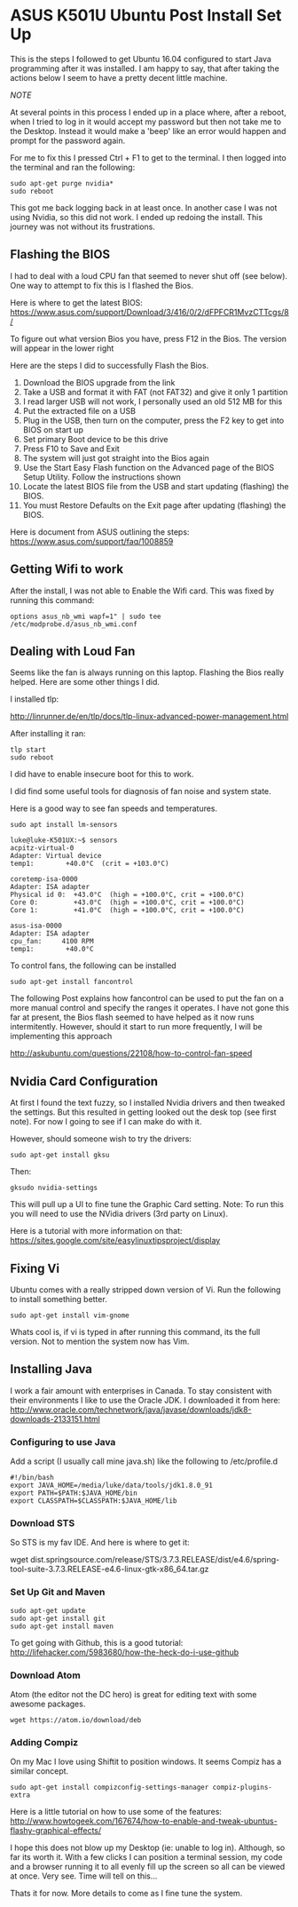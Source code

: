 # ASUS K501U Ubuntu Post Install Set Up

This is the steps I followed to get Ubuntu 16.04 configured to start Java programming after it was installed. I am happy to say, that after taking the actions below I seem to have a pretty decent little machine.

_NOTE_

At several points in this process I ended up in a place where, after a reboot, when I tried to log in it would accept my password but then not take me to the Desktop. Instead it would make a 'beep' like an error would happen and prompt for the password again.

For me to fix this I pressed Ctrl + F1 to get to the terminal. I then logged into the terminal and ran the following:

```shell
sudo apt-get purge nvidia*
sudo reboot
```

This got me back logging back in at least once. In another case I was not using Nvidia, so this did not work. I ended up redoing the install. This journey was not without its frustrations.

## Flashing the BIOS

I had to deal with a loud CPU fan that seemed to never shut off (see below). One way to attempt to fix this is I flashed the Bios.

Here is where to get the latest BIOS:
https://www.asus.com/support/Download/3/416/0/2/dFPFCR1MvzCTTcgs/8/

To figure out what version Bios you have, press F12 in the Bios. The version will appear in the lower right

Here are the steps I did to successfully Flash the Bios.

1. Download the BIOS upgrade from the link
2. Take a USB and format it with FAT (not FAT32) and give it only 1 partition
2. I read larger USB will not work, I personally used an old 512 MB for this
4. Put the extracted file on a USB
5. Plug in the USB, then turn on the computer, press the F2 key to get into BIOS on start up
6. Set primary Boot device to be this drive
7. Press F10 to Save and Exit
8. The system will just got straight into the Bios again
9. Use the Start Easy Flash function on the Advanced page of the BIOS Setup Utility. Follow the instructions shown
10. Locate the latest BIOS file from the USB and start updating (flashing) the BIOS.
11. You must Restore Defaults on the Exit page after updating (flashing) the BIOS.

Here is document from ASUS outlining the steps:
https://www.asus.com/support/faq/1008859

## Getting Wifi to work

After the install, I was not able to Enable the Wifi card. This was fixed by running this command:

```shell
options asus_nb_wmi wapf=1" | sudo tee /etc/modprobe.d/asus_nb_wmi.conf
```

## Dealing with Loud Fan

Seems like the fan is always running on this laptop. Flashing the Bios really helped. Here are some other things I did.

I installed tlp:

http://linrunner.de/en/tlp/docs/tlp-linux-advanced-power-management.html

After installing it ran:

```shell
tlp start
sudo reboot
```
I did have to enable insecure boot for this to work.

I did find some useful tools for diagnosis of fan noise and system state.

Here is a good way to see fan speeds and temperatures.

```shell
sudo apt install lm-sensors

luke@luke-K501UX:~$ sensors
acpitz-virtual-0
Adapter: Virtual device
temp1:        +40.0°C  (crit = +103.0°C)

coretemp-isa-0000
Adapter: ISA adapter
Physical id 0:  +43.0°C  (high = +100.0°C, crit = +100.0°C)
Core 0:         +43.0°C  (high = +100.0°C, crit = +100.0°C)
Core 1:         +41.0°C  (high = +100.0°C, crit = +100.0°C)

asus-isa-0000
Adapter: ISA adapter
cpu_fan:     4100 RPM
temp1:        +40.0°C  

```

To control fans, the following can be installed

```shell
sudo apt-get install fancontrol
```

The following Post explains how fancontrol can be used to put the fan on a more manual control and specify the ranges it operates. I have not gone this far at present, the Bios flash seemed to have helped as it now runs intermitently. However, should it start to run more frequently, I will be implementing this approach

http://askubuntu.com/questions/22108/how-to-control-fan-speed

## Nvidia Card Configuration

At first I found the text fuzzy, so I installed Nvidia drivers and then tweaked the settings. But this resulted in getting looked out the desk top (see first note). For now I going to see if I can make do with it.

However, should someone wish to try the drivers:

```shell
sudo apt-get install gksu
```

Then:
```shell
gksudo nvidia-settings
```

This will pull up a UI to fine tune the Graphic Card setting. Note: To run this you will need to use the NVidia drivers (3rd party on Linux).

Here is a tutorial with more information on that:
https://sites.google.com/site/easylinuxtipsproject/display

## Fixing Vi

Ubuntu comes with a really stripped down version of Vi. Run the following to install something better.

```shell
sudo apt-get install vim-gnome
```

Whats cool is, if vi is typed in after running this command, its the full version. Not to mention the system now has Vim.

## Installing Java

I work a fair amount with enterprises in Canada. To stay consistent with their environments I like to use the Oracle JDK. I downloaded it from here:
http://www.oracle.com/technetwork/java/javase/downloads/jdk8-downloads-2133151.html

### Configuring to use Java
Add a script (I usually call mine java.sh) like the following to /etc/profile.d

```shell
#!/bin/bash
export JAVA_HOME=/media/luke/data/tools/jdk1.8.0_91
export PATH=$PATH:$JAVA_HOME/bin
export CLASSPATH=$CLASSPATH:$JAVA_HOME/lib
```

### Download STS

So STS is my fav IDE. And here is where to get it:

wget dist.springsource.com/release/STS/3.7.3.RELEASE/dist/e4.6/spring-tool-suite-3.7.3.RELEASE-e4.6-linux-gtk-x86_64.tar.gz

### Set Up Git and Maven

```shell
sudo apt-get update
sudo apt-get install git
sudo apt-get install maven
```

To get going with Github, this is a good tutorial:
http://lifehacker.com/5983680/how-the-heck-do-i-use-github

### Download Atom

Atom (the editor not the DC hero) is great for editing text with some awesome packages.

```shell
wget https://atom.io/download/deb
```

### Adding Compiz

On my Mac I love using Shiftit to position windows. It seems Compiz has a similar concept.

```shell
sudo apt-get install compizconfig-settings-manager compiz-plugins-extra
```
Here is a little tutorial on how to use some of the features:
http://www.howtogeek.com/167674/how-to-enable-and-tweak-ubuntus-flashy-graphical-effects/

I hope this does not blow up my Desktop (ie: unable to log in). Although, so far its worth it. With a few clicks I can position a terminal session, my code and a browser running it to all evenly fill up the screen so all can be viewed at once. Very see. Time will tell on this...

Thats it for now. More details to come as I fine tune the system.

